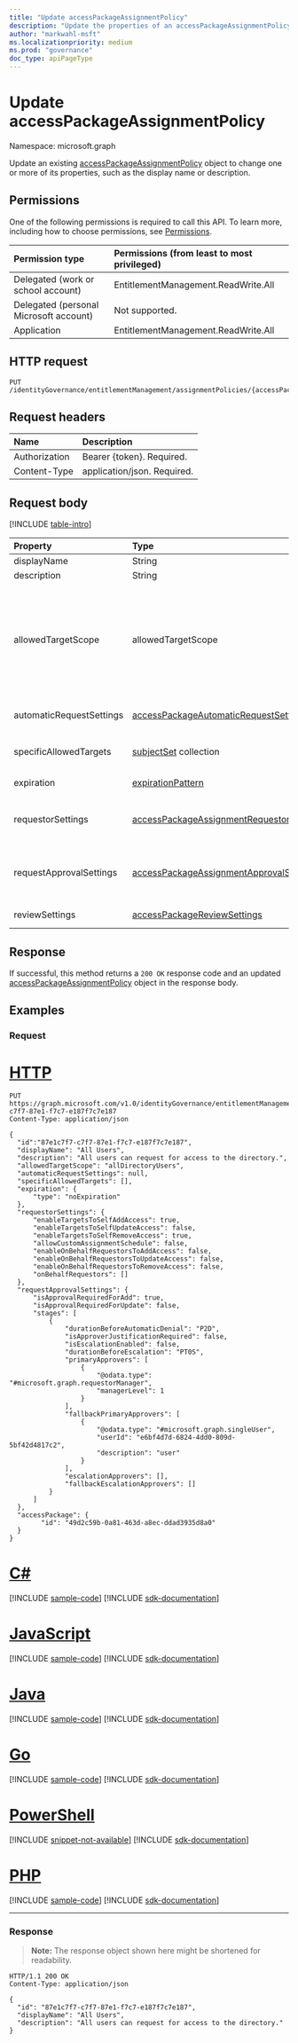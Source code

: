 ```yaml
---
title: "Update accessPackageAssignmentPolicy"
description: "Update the properties of an accessPackageAssignmentPolicy object."
author: "markwahl-msft"
ms.localizationpriority: medium
ms.prod: "governance"
doc_type: apiPageType
---
```

# Update accessPackageAssignmentPolicy

Namespace: microsoft.graph


Update an existing [accessPackageAssignmentPolicy](../resources/accesspackageassignmentpolicy.md) object to change one or more of its properties, such as the display name or description.

## Permissions
One of the following permissions is required to call this API. To learn more, including how to choose permissions, see [Permissions](/graph/permissions-reference).

|Permission type|Permissions (from least to most privileged)|
|:---|:---|
|Delegated (work or school account)     | EntitlementManagement.ReadWrite.All |
|Delegated (personal Microsoft account) | Not supported. |
|Application                            | EntitlementManagement.ReadWrite.All |

## HTTP request

<!-- {
  "blockType": "ignored"
}
-->
``` http
PUT /identityGovernance/entitlementManagement/assignmentPolicies/{accessPackageAssignmentPolicyId}
```

## Request headers
|Name|Description|
|:---|:---|
|Authorization|Bearer {token}. Required.|
|Content-Type|application/json. Required.|

## Request body
[!INCLUDE [table-intro](../../includes/update-property-table-intro.md)]

|Property|Type|Description|
|:---|:---|:---|
|displayName|String|The display name of the policy.|
|description|String|The description of the policy.|
|allowedTargetScope|allowedTargetScope|Who is allowed to request the access package through this policy. The possible values are: `notSpecified`, `specificDirectoryUsers`, `specificConnectedOrganizationUsers`, `specificDirectoryServicePrincipals`, `allMemberUsers`, `allDirectoryUsers`, `allDirectoryServicePrincipals`, `allConfiguredConnectedOrganizationUsers`, `allExternalUsers`, `unknownFutureValue`.|
|automaticRequestSettings|[accessPackageAutomaticRequestSettings](../resources/accessPackageAutomaticRequestSettings.md)|This property is only present for an auto assignment policy; if absent, this is a request-based policy.|
|specificAllowedTargets|[subjectSet](../resources/subjectset.md) collection|The principals that can be assigned access from an access package through this policy.|
|expiration|[expirationPattern](../resources/expirationpattern.md)|The expiration date for assignments created in this policy.|
|requestorSettings|[accessPackageAssignmentRequestorSettings](../resources/accesspackageassignmentrequestorsettings.md)|Provides additional settings to select who can create a request for an access package assignment through this policy, and what they can include in their request.|
|requestApprovalSettings|[accessPackageAssignmentApprovalSettings](../resources/accesspackageassignmentapprovalsettings.md)|Specifies the settings for approval of requests for an access package assignment through this policy. For example, if approval is required for new requests.|
|reviewSettings|[accessPackageReviewSettings](../resources/accesspackageassignmentreviewsettings.md)|Settings for access reviews of assignments through this policy.|

## Response
If successful, this method returns a `200 OK` response code and an updated [accessPackageAssignmentPolicy](../resources/accesspackageassignmentpolicy.md) object in the response body.



## Examples

### Request

# [HTTP](#tab/http)
<!-- {
  "blockType": "request",
  "name": "update_accesspackageassignmentpolicy"
}
-->
``` http
PUT https://graph.microsoft.com/v1.0/identityGovernance/entitlementManagement/assignmentPolicies/87e1c7f7-c7f7-87e1-f7c7-e187f7c7e187
Content-Type: application/json

{
  "id":"87e1c7f7-c7f7-87e1-f7c7-e187f7c7e187",
  "displayName": "All Users",
  "description": "All users can request for access to the directory.",
  "allowedTargetScope": "allDirectoryUsers",
  "automaticRequestSettings": null,
  "specificAllowedTargets": [],
  "expiration": {
      "type": "noExpiration"
  },
  "requestorSettings": {
      "enableTargetsToSelfAddAccess": true,
      "enableTargetsToSelfUpdateAccess": false,
      "enableTargetsToSelfRemoveAccess": true,
      "allowCustomAssignmentSchedule": false,
      "enableOnBehalfRequestorsToAddAccess": false,
      "enableOnBehalfRequestorsToUpdateAccess": false,
      "enableOnBehalfRequestorsToRemoveAccess": false,
      "onBehalfRequestors": []
  },
  "requestApprovalSettings": {
      "isApprovalRequiredForAdd": true,
      "isApprovalRequiredForUpdate": false,
      "stages": [
          {
              "durationBeforeAutomaticDenial": "P2D",
              "isApproverJustificationRequired": false,
              "isEscalationEnabled": false,
              "durationBeforeEscalation": "PT0S",
              "primaryApprovers": [
                  {
                      "@odata.type": "#microsoft.graph.requestorManager",
                      "managerLevel": 1
                  }
              ],
              "fallbackPrimaryApprovers": [
                  {
                      "@odata.type": "#microsoft.graph.singleUser",
                      "userId": "e6bf4d7d-6824-4dd0-809d-5bf42d4817c2",
                      "description": "user"
                  }
              ],
              "escalationApprovers": [],
              "fallbackEscalationApprovers": []
          }
      ]
  },
  "accessPackage": {
        "id": "49d2c59b-0a81-463d-a8ec-ddad3935d8a0"
  }
}
```

# [C#](#tab/csharp)
[!INCLUDE [sample-code](../includes/snippets/csharp/update-accesspackageassignmentpolicy-csharp-snippets.md)]
[!INCLUDE [sdk-documentation](../includes/snippets/snippets-sdk-documentation-link.md)]

# [JavaScript](#tab/javascript)
[!INCLUDE [sample-code](../includes/snippets/javascript/update-accesspackageassignmentpolicy-javascript-snippets.md)]
[!INCLUDE [sdk-documentation](../includes/snippets/snippets-sdk-documentation-link.md)]

# [Java](#tab/java)
[!INCLUDE [sample-code](../includes/snippets/java/update-accesspackageassignmentpolicy-java-snippets.md)]
[!INCLUDE [sdk-documentation](../includes/snippets/snippets-sdk-documentation-link.md)]

# [Go](#tab/go)
[!INCLUDE [sample-code](../includes/snippets/go/update-accesspackageassignmentpolicy-go-snippets.md)]
[!INCLUDE [sdk-documentation](../includes/snippets/snippets-sdk-documentation-link.md)]

# [PowerShell](#tab/powershell)
[!INCLUDE [snippet-not-available](../includes/snippets/snippet-not-available.md)]
[!INCLUDE [sdk-documentation](../includes/snippets/snippets-sdk-documentation-link.md)]

# [PHP](#tab/php)
[!INCLUDE [sample-code](../includes/snippets/php/update-accesspackageassignmentpolicy-php-snippets.md)]
[!INCLUDE [sdk-documentation](../includes/snippets/snippets-sdk-documentation-link.md)]

---



### Response
>**Note:** The response object shown here might be shortened for readability.
<!-- {
  "blockType": "response",
  "truncated": true,
  "@odata.type": "microsoft.graph.accessPackageAssignmentPolicy"
}
-->
``` http
HTTP/1.1 200 OK
Content-Type: application/json

{
  "id": "87e1c7f7-c7f7-87e1-f7c7-e187f7c7e187",
  "displayName": "All Users",
  "description": "All users can request for access to the directory."
}
```


